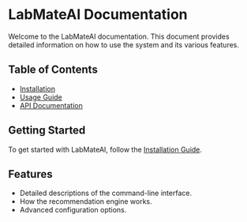 
# LabMateAI Documentation

Welcome to the LabMateAI documentation. This document provides detailed information on how to use the system and its various features.

## Table of Contents
- [Installation](Installation.md)
- [Usage Guide](usage_guide.md)
- [API Documentation](api.md)

## Getting Started

To get started with LabMateAI, follow the [Installation Guide](installation.md).

## Features
- Detailed descriptions of the command-line interface.
- How the recommendation engine works.
- Advanced configuration options.
